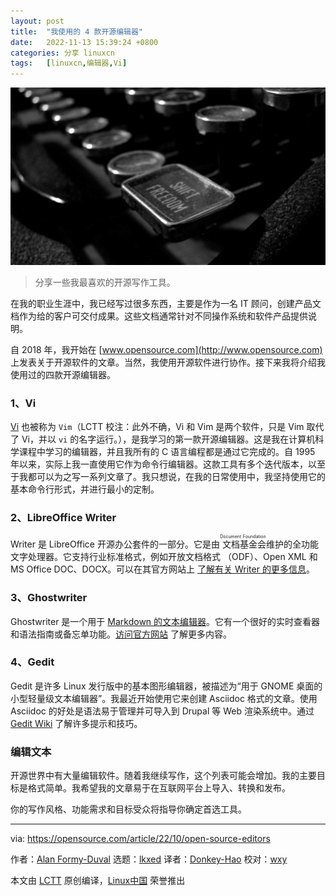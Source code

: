 ```yaml
---
layout: post
title:	"我使用的 4 款开源编辑器"
date:	2022-11-13 15:39:24 +0800 
categories:	分享 linuxcn 
tags:	[linuxcn,编辑器,Vi]
---
```



![](/Asserts/Images/album/202211/13/153838gs7u2z33qxxfigx3.jpg)



> 
> 分享一些我最喜欢的开源写作工具。
> 
> 
> 


在我的职业生涯中，我已经写过很多东西，主要是作为一名 IT 顾问，创建产品文档作为给的客户可交付成果。这些文档通常针对不同操作系统和软件产品提供说明。


自 2018 年，我开始在 [www.opensource.com](http://www.opensource.com) 上发表关于开源软件的文章。当然，我使用开源软件进行协作。接下来我将介绍我使用过的四款开源编辑器。


### 1、Vi


[Vi](https://opensource.com/article/20/12/vi-text-editor) 也被称为 `Vim`（LCTT 校注：此外不确，Vi 和 Vim 是两个软件，只是 Vim 取代了 Vi，并以 `vi` 的名字运行。），是我学习的第一款开源编辑器。这是我在计算机科学课程中学习的编辑器，并且我所有的 C 语言编程都是通过它完成的。自 1995 年以来，实际上我一直使用它作为命令行编辑器。这款工具有多个迭代版本，以至于我都可以为之写一系列文章了。我只想说，在我的日常使用中，我坚持使用它的基本命令行形式，并进行最小的定制。


### 2、LibreOffice Writer


Writer 是 LibreOffice 开源办公套件的一部分。它是由<ruby> 文档基金会 <rt>  Document Foundation </rt></ruby>维护的全功能文字处理器。它支持行业标准格式，例如开放文档格式 （ODF）、Open XML 和 MS Office DOC、DOCX。可以在其官方网站上 [了解有关 Writer 的更多信息](https://www.libreoffice.org/discover/writer/)。


### 3、Ghostwriter


Ghostwriter 是一个用于 [Markdown 的文本编辑器](https://opensource.com/article/21/10/markdown-editors)。它有一个很好的实时查看器和语法指南或备忘单功能。[访问官方网站](https://github.com/KDE/ghostwriter) 了解更多内容。


### 4、Gedit


Gedit 是许多 Linux 发行版中的基本图形编辑器，被描述为“用于 GNOME 桌面的小型轻量级文本编辑器”。我最近开始使用它来创建 Asciidoc 格式的文章。使用 Asciidoc 的好处是语法易于管理并可导入到 Drupal 等 Web 渲染系统中。通过 [Gedit Wiki](https://wiki.gnome.org/Apps/Gedit) 了解许多提示和技巧。


### 编辑文本


开源世界中有大量编辑软件。随着我继续写作，这个列表可能会增加。我的主要目标是格式简单。我希望我的文章易于在互联网平台上导入、转换和发布。


你的写作风格、功能需求和目标受众将指导你确定首选工具。




---


via: <https://opensource.com/article/22/10/open-source-editors>


作者：[Alan Formy-Duval](https://opensource.com/users/alanfdoss) 选题：[lkxed](https://github.com/lkxed) 译者：[Donkey-Hao](https://github.com/Donkey-Hao) 校对：[wxy](https://github.com/wxy)


本文由 [LCTT](https://github.com/LCTT/TranslateProject) 原创编译，[Linux中国](https://linux.cn/) 荣誉推出
